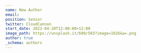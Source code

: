 ```yaml
---
name: New Author
email:
position: Senior
twitter: CloudCannon
start_date: 2022-04-20T12:00:00+12:00
image_path: https://unsplash.it/600/503?image=1026&a=.png
author: true
_schema: authors
---
```

